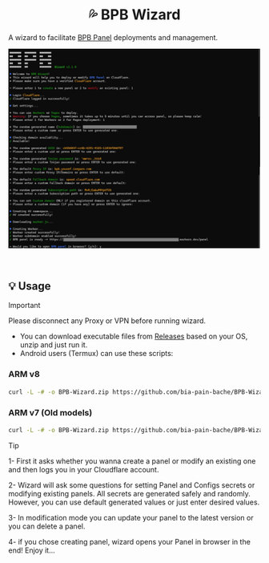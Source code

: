 <h1 align="center">💦 BPB Wizard</h1>

A wizard to facilitate [BPB Panel](https://github.com/bia-pain-bache/BPB-Worker-Panel) deployments and management.

<p align="center">
  <img src="assets/wizard.jpg">
</p>
<br>

## 💡 Usage

> [!IMPORTANT]
> Please disconnect any Proxy or VPN before running wizard.

- You can download executable files from [Releases](https://github.com/bia-pain-bache/BPB-Wizard/releases) based on your OS, unzip and just run it.
- Android users (Termux) can use these scripts:

### ARM v8

```bash
curl -L -# -o BPB-Wizard.zip https://github.com/bia-pain-bache/BPB-Wizard/releases/latest/download/BPB-Wizard-linux-arm64.zip && unzip -o BPB-Wizard.zip && chmod +x ./BPB-Wizard-linux-arm64 && ./BPB-Wizard-linux-arm64
```

### ARM v7 (Old models)

```bash
curl -L -# -o BPB-Wizard.zip https://github.com/bia-pain-bache/BPB-Wizard/releases/latest/download/BPB-Wizard-linux-arm.zip && unzip -o BPB-Wizard.zip && chmod +x ./BPB-Wizard-linux-arm && ./BPB-Wizard-linux-arm
```

> [!TIP]
> 1- First it asks whether you wanna create a panel or modify an existing one and then logs you in your Cloudflare account.
>
> 2- Wizard will ask some questions for setting Panel and Configs secrets or modifying existing panels. All secrets are generated safely and randomly. However, you can use default generated values or just enter desired values.
>
> 3- In modification mode you can update your panel to the latest version or you can delete a panel.
>
> 4- if you chose creating panel, wizard opens your Panel in browser in the end! Enjoy it...
